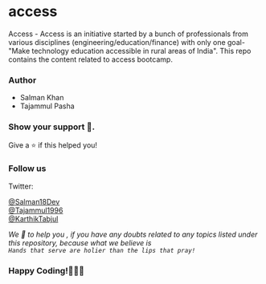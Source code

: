 # access
Access - Access is an initiative started by a bunch of professionals from various disciplines (engineering/education/finance) with only one goal- "Make technology education accessible in rural areas of India". This repo contains the content related to access bootcamp.



### Author
 
   - Salman Khan
   - Tajammul Pasha
   
### Show your support 🤝.

Give a ⭐️ if this helped you!


 ### Follow us
 
 Twitter: 
 
 [@Salman18Dev](https://twitter.com/salmanaleemkhan) <br/>
 [@Tajammul1996](https://twitter.com/Tajammul1996) <br/>
 [@KarthikTabjul](https://twitter.com/KarthikTabjul)

 *We 💚 to help you , if you have any doubts related to any topics listed under this repository, because what we believe is    
 `Hands that serve are holier than the lips that pray!`*

### Happy Coding!👨🏻‍💻
     
 
  
